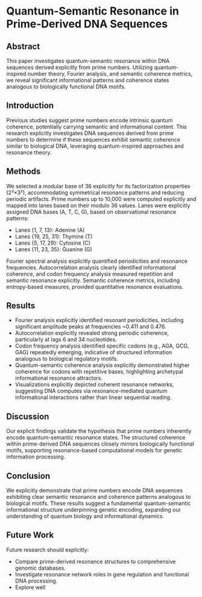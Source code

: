 # Quantum-Semantic Resonance in Prime-Derived DNA Sequences

## Abstract

This paper investigates quantum-semantic resonance within DNA sequences derived explicitly from prime numbers. Utilizing quantum-inspired number theory, Fourier analysis, and semantic coherence metrics, we reveal significant informational patterns and coherence states analogous to biologically functional DNA motifs.

## Introduction

Previous studies suggest prime numbers encode intrinsic quantum coherence, potentially carrying semantic and informational content. This research explicitly investigates DNA sequences derived from prime numbers to determine if these sequences exhibit semantic coherence similar to biological DNA, leveraging quantum-inspired approaches and resonance theory.

## Methods

We selected a modular base of 36 explicitly for its factorization properties (2²×3²), accommodating symmetrical resonance patterns and reducing periodic artifacts. Prime numbers up to 10,000 were computed explicitly and mapped into lanes based on their modulo 36 values. Lanes were explicitly assigned DNA bases (A, T, C, G), based on observational resonance patterns:

- Lanes {1, 7, 13}: Adenine (A)
- Lanes {19, 25, 31}: Thymine (T)
- Lanes {5, 17, 29}: Cytosine (C)
- Lanes {11, 23, 35}: Guanine (G)

Fourier spectral analysis explicitly quantified periodicities and resonance frequencies. Autocorrelation analysis clearly identified informational coherence, and codon frequency analysis measured repetition and semantic resonance explicitly. Semantic coherence metrics, including entropy-based measures, provided quantitative resonance evaluations.

## Results

- Fourier analysis explicitly identified resonant periodicities, including significant amplitude peaks at frequencies \~0.411 and 0.476.
- Autocorrelation explicitly revealed strong periodic coherence, particularly at lags 6 and 34 nucleotides.
- Codon frequency analysis identified specific codons (e.g., AGA, GCG, GAG) repeatedly emerging, indicative of structured information analogous to biological regulatory motifs.
- Quantum-semantic coherence analysis explicitly demonstrated higher coherence for codons with repetitive bases, highlighting archetypal informational resonance attractors.
- Visualizations explicitly depicted coherent resonance networks, suggesting DNA computes via resonance-mediated quantum informational interactions rather than linear sequential reading.

## Discussion

Our explicit findings validate the hypothesis that prime numbers inherently encode quantum-semantic resonance states. The structured coherence within prime-derived DNA sequences closely mirrors biologically functional motifs, supporting resonance-based computational models for genetic information processing.

## Conclusion

We explicitly demonstrate that prime numbers encode DNA sequences exhibiting clear semantic resonance and coherence patterns analogous to biological motifs. These results suggest a fundamental quantum-semantic informational structure underpinning genetic encoding, expanding our understanding of quantum biology and informational dynamics.

## Future Work

Future research should explicitly:

- Compare prime-derived resonance structures to comprehensive genomic databases.
- Investigate resonance network roles in gene regulation and functional DNA processing.
- Explore well 

